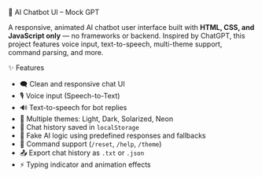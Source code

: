 🤖 AI Chatbot UI – Mock GPT

A responsive, animated AI chatbot user interface built with **HTML, CSS, and JavaScript only** — no frameworks or backend. Inspired by ChatGPT, this project features voice input, text-to-speech, multi-theme support, command parsing, and more.

✨ Features

- 🗨️ Clean and responsive chat UI
- 🎙️ Voice input (Speech-to-Text)
- 🔊 Text-to-speech for bot replies
- 🎨 Multiple themes: Light, Dark, Solarized, Neon
- 💾 Chat history saved in `localStorage`
- 🧠 Fake AI logic using predefined responses and fallbacks
- 🧩 Command support (`/reset`, `/help`, `/theme`)
- 📤 Export chat history as `.txt` or `.json`
- ⚡ Typing indicator and animation effects
